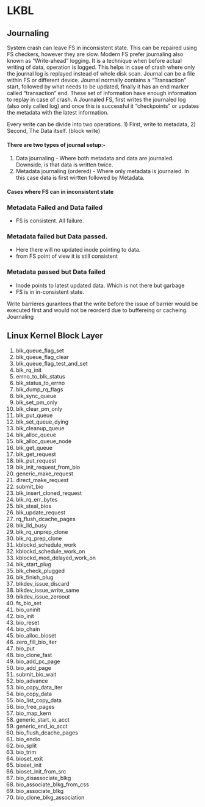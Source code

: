 # LKBL

## Journaling

System crash can leave FS in inconsistent state. This can be repaired using FS checkers, however they are slow. Modern FS prefer journaling also known as “Write-ahead” logging. It is a technique when before actual writing of data, operation is logged. This helps in case of crash where only the journal log is replayed instead of whole disk scan. Journal can be a file within FS or different device.  Journal normally contains a “Transaction” start, followed by what needs to be updated, finally it has an end marker called “transaction” end. These set of information have enough information to replay in case of crash. A Journaled FS, first writes the journaled log (also only called log) and once this is successful it “checkpoints” or updates the metadata with the latest information.

Every write can be divide into two operations. 1) First, write to metadata, 2) Second, The Data itself. (block write)

#### There are two types of journal setup:-
1.	Data journaling - Where both metadata and data are journaled. Downside, is that data is written twice.
2.	Metadata journaling (ordered) - Where only metadata is journaled. In this case data is first wirtten followed by Metadata.

#### Cases where FS can in inconsistent state
### Metadata Failed and Data failed
-	FS is consistent. All failure.

### Metadata failed but Data passed.
-	Here there will no updated inode pointing to data.
-	from FS point of view it is still consistent 

### Metadata passed but Data failed
-	Inode points to latest updated data. Which is not there but garbage 
-	FS is in in-consistent state. 

Write barrieres gurantees that the write before the issue of barrier would be executed first and would not be reorderd due to buffereing or cacheing.
Journaling

## Linux Kernel Block Layer

1. blk_queue_flag_set
1. blk_queue_flag_clear
1. blk_queue_flag_test_and_set
1. blk_rq_init
1. errno_to_blk_status
1. blk_status_to_errno
1. blk_dump_rq_flags
1. blk_sync_queue
1. blk_set_pm_only
1. blk_clear_pm_only
1. blk_put_queue
1. blk_set_queue_dying
1. blk_cleanup_queue
1. blk_alloc_queue
1. blk_alloc_queue_node
1. blk_get_queue
1. blk_get_request
1. blk_put_request
1. blk_init_request_from_bio
1. generic_make_request
1. direct_make_request
1. submit_bio
1. blk_insert_cloned_request
1. blk_rq_err_bytes
1. blk_steal_bios
1. blk_update_request
1. rq_flush_dcache_pages
1. blk_lld_busy
1. blk_rq_unprep_clone
1. blk_rq_prep_clone
1. kblockd_schedule_work
1. kblockd_schedule_work_on
1. kblockd_mod_delayed_work_on
1. blk_start_plug
1. blk_check_plugged
1. blk_finish_plug
1. blkdev_issue_discard
1. blkdev_issue_write_same
1. blkdev_issue_zeroout
1. fs_bio_set
1. bio_uninit
1. bio_init
1. bio_reset
1. bio_chain
1. bio_alloc_bioset
1. zero_fill_bio_iter
1. bio_put
1. bio_clone_fast
1. bio_add_pc_page
1. bio_add_page
1. submit_bio_wait
1. bio_advance
1. bio_copy_data_iter
1. bio_copy_data
1. bio_list_copy_data
1. bio_free_pages
1. bio_map_kern
1. generic_start_io_acct
1. generic_end_io_acct
1. bio_flush_dcache_pages
1. bio_endio
1. bio_split
1. bio_trim
1. bioset_exit
1. bioset_init
1. bioset_init_from_src
1. bio_disassociate_blkg
1. bio_associate_blkg_from_css
1. bio_associate_blkg
1. bio_clone_blkg_association
